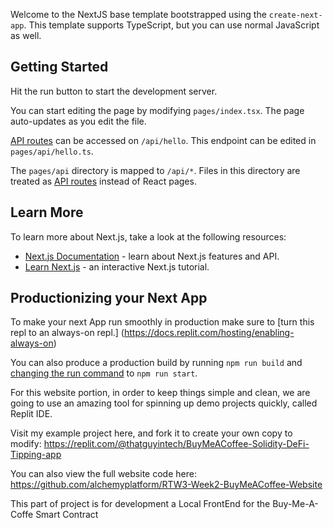 Welcome to the NextJS base template bootstrapped using the `create-next-app`. This template supports 
TypeScript, but you can use normal JavaScript as well.

## Getting Started

Hit the run button to start the development server.

You can start editing the page by modifying `pages/index.tsx`. The page auto-updates as you edit the file.

[API routes](https://nextjs.org/docs/api-routes/introduction) can be accessed on `/api/hello`. This 
endpoint can be edited in `pages/api/hello.ts`.

The `pages/api` directory is mapped to `/api/*`. Files in this directory are treated as [API routes](https://nextjs.org/docs/api-routes/introduction) instead of React pages.

## Learn More

To learn more about Next.js, take a look at the following resources:

- [Next.js Documentation](https://nextjs.org/docs) - learn about Next.js features and API.
- [Learn Next.js](https://nextjs.org/learn) - an interactive Next.js tutorial.

## Productionizing your Next App

To make your next App run smoothly in production make sure to [turn this repl to an always-on repl.]
(https://docs.replit.com/hosting/enabling-always-on)

You can also produce a production build by running `npm run build` and [changing the run command](https://docs.replit.com/programming-ide/configuring-repl#run) to `npm run start`.


For this website portion, in order to keep things simple and clean, we are going to use an amazing tool 
for spinning up demo projects quickly, called Replit IDE.

Visit my example project here, and fork it to create your own copy to modify: https://replit.com/@thatguyintech/BuyMeACoffee-Solidity-DeFi-Tipping-app

You can also view the full website code here: https://github.com/alchemyplatform/RTW3-Week2-BuyMeACoffee-Website

This part of project is for development a Local FrontEnd for the Buy-Me-A-Coffe Smart Contract